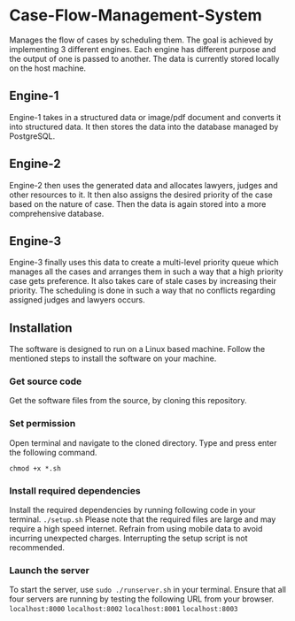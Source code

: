 # Case-Flow-Management-System

Manages the flow of cases by scheduling them. The goal is achieved by implementing 3 different engines. Each engine has different purpose and the output of one is passed to another. The data is currently stored locally on the host machine.

## Engine-1

Engine-1 takes in a structured data or image/pdf document and converts it into structured data. It then stores the data into the database managed by PostgreSQL.

## Engine-2

Engine-2 then uses the generated data and allocates lawyers, judges and other resources to it. It then also assigns the desired priority of the case based on the nature of case. Then the data is again stored into a more comprehensive database.

## Engine-3

Engine-3 finally uses this data to create a multi-level priority queue which manages all the cases and arranges them in such a way that a high priority case gets preference. It also takes care of stale cases by increasing their priority. The scheduling is done in such a way that no conflicts regarding assigned judges and lawyers occurs.

## Installation

The software is designed to run on a Linux based machine. Follow the mentioned steps to install the software on your machine.

### Get source code

Get the software files from the source, by cloning this repository.

### Set permission

Open terminal and navigate to the cloned directory. Type and press enter the following command.

``` chmod +x *.sh ```

### Install required dependencies

Install the required dependencies by running following code in your terminal.
``` ./setup.sh ```
Please note that the required files are large and may require a high speed internet. Refrain from using mobile data to avoid incurring unexpected charges. Interrupting the setup script is not recommended.

### Launch the server

To start the server, use ``` sudo ./runserver.sh ``` in your terminal. Ensure that all four servers are running by testing the following URL from your browser.
``` localhost:8000 ```
``` localhost:8002 ```
``` localhost:8001 ```
``` localhost:8003 ``` 
